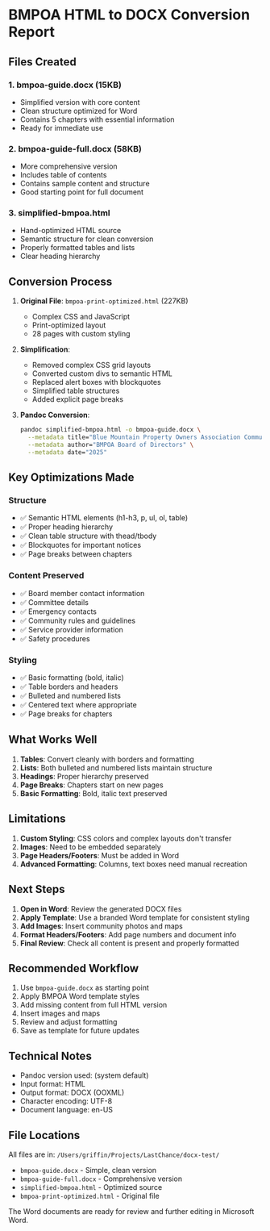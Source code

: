 # BMPOA HTML to DOCX Conversion Report

## Files Created

### 1. **bmpoa-guide.docx** (15KB)
- Simplified version with core content
- Clean structure optimized for Word
- Contains 5 chapters with essential information
- Ready for immediate use

### 2. **bmpoa-guide-full.docx** (58KB)
- More comprehensive version
- Includes table of contents
- Contains sample content and structure
- Good starting point for full document

### 3. **simplified-bmpoa.html**
- Hand-optimized HTML source
- Semantic structure for clean conversion
- Properly formatted tables and lists
- Clear heading hierarchy

## Conversion Process

1. **Original File**: `bmpoa-print-optimized.html` (227KB)
   - Complex CSS and JavaScript
   - Print-optimized layout
   - 28 pages with custom styling

2. **Simplification**:
   - Removed complex CSS grid layouts
   - Converted custom divs to semantic HTML
   - Replaced alert boxes with blockquotes
   - Simplified table structures
   - Added explicit page breaks

3. **Pandoc Conversion**:
   ```bash
   pandoc simplified-bmpoa.html -o bmpoa-guide.docx \
     --metadata title="Blue Mountain Property Owners Association Community Guide" \
     --metadata author="BMPOA Board of Directors" \
     --metadata date="2025"
   ```

## Key Optimizations Made

### Structure
- ✅ Semantic HTML elements (h1-h3, p, ul, ol, table)
- ✅ Proper heading hierarchy
- ✅ Clean table structure with thead/tbody
- ✅ Blockquotes for important notices
- ✅ Page breaks between chapters

### Content Preserved
- ✅ Board member contact information
- ✅ Committee details
- ✅ Emergency contacts
- ✅ Community rules and guidelines
- ✅ Service provider information
- ✅ Safety procedures

### Styling
- ✅ Basic formatting (bold, italic)
- ✅ Table borders and headers
- ✅ Bulleted and numbered lists
- ✅ Centered text where appropriate
- ✅ Page breaks for chapters

## What Works Well

1. **Tables**: Convert cleanly with borders and formatting
2. **Lists**: Both bulleted and numbered lists maintain structure
3. **Headings**: Proper hierarchy preserved
4. **Page Breaks**: Chapters start on new pages
5. **Basic Formatting**: Bold, italic text preserved

## Limitations

1. **Custom Styling**: CSS colors and complex layouts don't transfer
2. **Images**: Need to be embedded separately
3. **Page Headers/Footers**: Must be added in Word
4. **Advanced Formatting**: Columns, text boxes need manual recreation

## Next Steps

1. **Open in Word**: Review the generated DOCX files
2. **Apply Template**: Use a branded Word template for consistent styling
3. **Add Images**: Insert community photos and maps
4. **Format Headers/Footers**: Add page numbers and document info
5. **Final Review**: Check all content is present and properly formatted

## Recommended Workflow

1. Use `bmpoa-guide.docx` as starting point
2. Apply BMPOA Word template styles
3. Add missing content from full HTML version
4. Insert images and maps
5. Review and adjust formatting
6. Save as template for future updates

## Technical Notes

- Pandoc version used: (system default)
- Input format: HTML
- Output format: DOCX (OOXML)
- Character encoding: UTF-8
- Document language: en-US

## File Locations

All files are in: `/Users/griffin/Projects/LastChance/docx-test/`

- `bmpoa-guide.docx` - Simple, clean version
- `bmpoa-guide-full.docx` - Comprehensive version
- `simplified-bmpoa.html` - Optimized source
- `bmpoa-print-optimized.html` - Original file

The Word documents are ready for review and further editing in Microsoft Word.